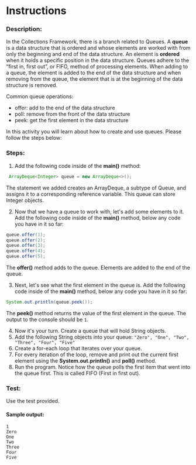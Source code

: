# Instructions  
### Description:
In the Collections Framework, there is a branch related to Queues. A **queue** is a data structure that is ordered and whose elements are worked with from only the beginning and end of the data structure. An element is **ordered** when it holds a specific position in the data structure. Queues adhere to the “first in, first out”, or FIFO, method of processing elements. When adding to a queue, the element is added to the end of the data structure and when removing from the queue, the element that is at the beginning of the data structure is removed.

Common queue operations:
* offer: add to the end of the data structure
* poll: remove from the front of the data structure
* peek: get the first element in the data structure

In this activity you will learn about how to create and use queues. Please follow the steps below:

### Steps:
1. Add the following code inside of the **main()** method:
```Java
 ArrayDeque<Integer> queue = new ArrayDeque<>();
```
The statement we added creates an ArrayDeque, a subtype of Queue, and assigns it to a corresponding reference variable. This queue can store Integer objects.

2. Now that we have a queue to work with, let's add some elements to it. Add the following code inside of the **main()** method, below any code you have in it so far:
```Java
queue.offer(1);
queue.offer(2);
queue.offer(3);
queue.offer(4);
queue.offer(5);
```
The **offer()** method adds to the queue. Elements are added to the end of the queue.

3. Next, let's see what the first element in the queue is. Add the following code inside of the **main()** method, below any code you have in it so far:
```Java
System.out.println(queue.peek());
```
The **peek()** method returns the value of the first element in the queue. The output to the console should be `1`.

4. Now it's your turn. Create a queue that will hold String objects.
5. Add the following String objects into your queue: `"Zero", "One", "Two", "Three", "Four", "Five"`
6. Create a for-each loop that iterates over your queue.
7. For every iteration of the loop, remove and print out the current first element using the **System.out.println()** and **poll()** method.
8. Run the program. Notice how the queue polls the first item that went into the queue first. This is called FIFO (First in first out).

### Test:
Use the test provided. 

#### Sample output:
```
1
Zero
One
Two
Three
Four
Five
```